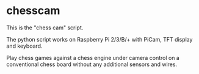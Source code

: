 # chesscam
This is the "chess cam" script.

The python script works on Raspberry Pi 2/3/B/+ with PiCam, TFT display and keyboard.

Play chess games against a chess engine under camera control on a conventional chess board without any additional sensors and wires.
